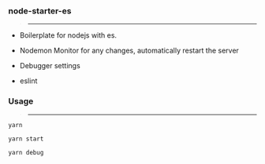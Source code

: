 ### node-starter-es
>---

* Boilerplate for nodejs with es.

* Nodemon Monitor for any changes,  automatically restart the server

* Debugger settings

* eslint

### Usage
>---

```
yarn 

yarn start

yarn debug
```
